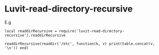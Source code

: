 # Luvit-read-directory-recursive

E.g
```
local readdirRecursive = require('luvit-read-directory-recursive').readdirRecursive

readdirRecursive(readdir('/etc', function(k, v) print(table.concat(v, '\n')) end)
```


